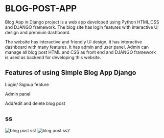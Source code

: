 # BLOG-POST-APP

Blog App in Django project is a web app developed using Python HTML,CSS and DJANGO framework. The blog site has login features with interactive UI design and premium dashboard.

The website has interactive and friendly UI design, it has interactive dashboard with many features. It has admin and user panel. Admin can manage all blog post HTML and CSS as front end and DJANGO framework is used as backend for developing this website.

## Features of  using Simple Blog App Django

Login/ Signup feature

Admin panel

Add/edit and delete blog post

## ss
![blog post ss1](https://user-images.githubusercontent.com/39465843/125161037-97edef00-e19d-11eb-8494-3065756bcb7c.png)
![blog post ss2](https://user-images.githubusercontent.com/39465843/125161039-99b7b280-e19d-11eb-9c2e-f918b9a6498c.png)
